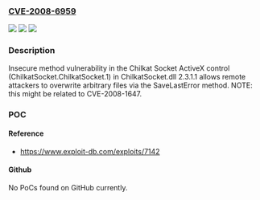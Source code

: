 ### [CVE-2008-6959](https://cve.mitre.org/cgi-bin/cvename.cgi?name=CVE-2008-6959)
![](https://img.shields.io/static/v1?label=Product&message=n%2Fa&color=blue)
![](https://img.shields.io/static/v1?label=Version&message=n%2Fa&color=blue)
![](https://img.shields.io/static/v1?label=Vulnerability&message=n%2Fa&color=brighgreen)

### Description

Insecure method vulnerability in the Chilkat Socket ActiveX control (ChilkatSocket.ChilkatSocket.1) in ChilkatSocket.dll 2.3.1.1 allows remote attackers to overwrite arbitrary files via the SaveLastError method.  NOTE: this might be related to CVE-2008-1647.

### POC

#### Reference
- https://www.exploit-db.com/exploits/7142

#### Github
No PoCs found on GitHub currently.

